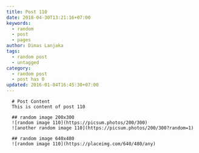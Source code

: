 ```yaml
---
title: Post 110
date: 2018-04-30T13:21:16+07:00
keywords:
  - random
  - post
  - pages
author: Dimas Lanjaka
tags:
  - random post
  - untagged
category:
  - random post
  - post has 0
updated: 2016-01-04T16:45:30+07:00
---
```


      # Post Content
      This is content of post 110

      ## random image 200x300
      ![random image 110](https://picsum.photos/200/300)
      ![another random image 110](https://picsum.photos/200/300?random=1)

      ## random image 640x480
      ![random image 110](https://placeimg.com/640/480/any)
      